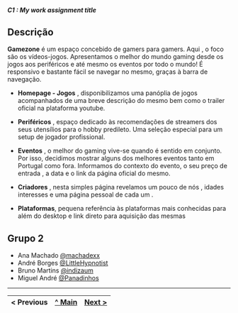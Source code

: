 #### ***C1 : My work assignment title***

## Descrição
**Gamezone** é um espaço concebido de gamers para gamers.
Aqui , o foco são os vídeos-jogos. Apresentamos o melhor do mundo gaming desde os jogos aos periféricos e até mesmo os eventos por todo o mundo!
É responsivo e bastante fácil se navegar no mesmo, graças à barra de navegação.

* **Homepage - Jogos** , disponibilizamos uma panóplia de jogos acompanhados de uma breve descrição do mesmo bem como o trailer oficial na plataforma youtube.

* **Periféricos** , espaço dedicado às recomendações de streamers dos seus utensílios para o hobby predileto. Uma seleção especial para um setup de jogador profissional.


* **Eventos** , o melhor do gaming vive-se quando é sentido em conjunto. Por isso, decidimos mostrar alguns dos melhores eventos tanto em Portugal como fora. Informamos do contexto do evento, o seu preço de entrada , a data e o link da página oficial do mesmo.



* **Criadores** , nesta simples página revelamos um pouco de nós , idades interesses e uma página pessoal de cada um
.

* **Plataformas**, pequena referência às plataformas mais conhecidas para além do desktop e link direto para aquisição das mesmas



## Grupo 2

* Ana Machado [@machadexx](https://github.com/machadexx)
* André Borges [@LittleHypnotist](https://github.com/LittleHypnotist)
* Bruno Martins [@indizaum](https://github.com/indizaum)
* Miguel André [@Panadinhos](https://github.com/Panadinhos)

---
< Previous | [^ Main](https://github.com/exemploTrabalho/report) | [Next >](c2.md)
:--- | :---: | ---: 
